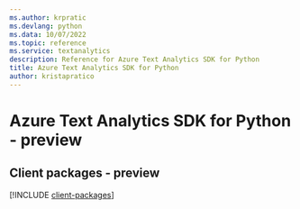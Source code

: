 ```yaml
---
ms.author: krpratic
ms.devlang: python
ms.data: 10/07/2022
ms.topic: reference
ms.service: textanalytics
description: Reference for Azure Text Analytics SDK for Python
title: Azure Text Analytics SDK for Python
author: kristapratico
---
```

# Azure Text Analytics SDK for Python - preview

## Client packages - preview
[!INCLUDE [client-packages](text-analytics-client-index.md)]